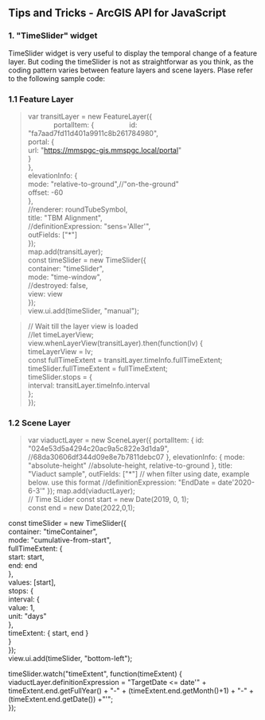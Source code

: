 ## Tips and Tricks - ArcGIS API for JavaScript

### 1. "TimeSlider" widget
TimeSlider widget is very useful to display the temporal change of a feature layer. But coding the timeSlider is not as straightforwar as you think,
as the coding pattern varies between feature layers and scene layers. Plase refer to the following sample code:
### 1.1 Feature Layer
>var transitLayer = new FeatureLayer({  
             portalItem: {
                 id: "fa7aad7fd11d401a9911c8b261784980",  
          portal: {  
            url: "https://mmspgc-gis.mmspgc.local/portal"  
          }  
        },  
        elevationInfo: {  
          mode: "relative-to-ground",//"on-the-ground"  
          offset: -60  
        },  
         //renderer: roundTubeSymbol,  
         title: "TBM Alignment",  
         //definitionExpression: "sens='Aller'",  
         outFields: ["*"]  
        });  
        map.add(transitLayer);  
                const timeSlider = new TimeSlider({  
          container: "timeSlider",  
          mode: "time-window",  
          //destroyed: false,  
          view: view  
       });  
       view.ui.add(timeSlider, "manual");  
  
  >// Wait till the layer view is loaded  
  //let timeLayerView;  
        view.whenLayerView(transitLayer).then(function(lv) {  
          timeLayerView = lv;  
          const fullTimeExtent = transitLayer.timeInfo.fullTimeExtent;  
          timeSlider.fullTimeExtent = fullTimeExtent;  
          timeSlider.stops = {  
            interval: transitLayer.timeInfo.interval  
          };  
});  

### 1.2 Scene Layer
>var viaductLayer = new SceneLayer({
            portalItem: {
            id: "024e53d5a4294c20ac9a5c822e3d1da9", //68da30606df344d09e8e7b7811debc07
          },
          elevationInfo: {
          mode: "absolute-height" //absolute-height, relative-to-ground
        },
            title: "Viaduct sample",
            outFields: ["*"]
            // when filter using date, example below. use this format
            //definitionExpression: "EndDate = date'2020-6-3'"
          });
          map.add(viaductLayer);  
>// Time SLider
const start = new Date(2019, 0, 1);  
const end = new Date(2022,0,1);  

const timeSlider = new TimeSlider({  
    container: "timeContainer",  
    mode: "cumulative-from-start",  
    fullTimeExtent: {  
        start: start,  
        end: end  
    },  
    values: [start],  
    stops: {  
        interval: {  
            value: 1,  
            unit: "days"  
        },  
        timeExtent: { start, end }  
    }  
});  
view.ui.add(timeSlider, "bottom-left");  
  
  timeSlider.watch("timeExtent", function(timeExtent) {  
   viaductLayer.definitionExpression = "TargetDate <= date'" + timeExtent.end.getFullYear() + "-" + (timeExtent.end.getMonth()+1) + "-" + (timeExtent.end.getDate()) +"'";  
  });  
